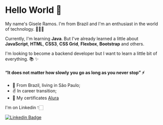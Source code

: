 
# Hello World 👋

My name's Gisele Ramos. I'm from Brazil and I'm an enthusiast in the world of technology. 👩🏼‍💻

Currently, I'm learning **Java**. But I've already learned a little about **JavaScript**, **HTML**, **CSS3**, **CSS Grid**, **Flexbox**,  **Bootstrap** and others.

I'm looking to become a backend developer but I want to learn a little bit of everything. 📚 ✨

#### **“It does not matter how slowly you go as long as you never stop”** ⚡ 

- 📍 From Brazil, living in São Paulo;
- ✌  In career transition;
- 📑 My certificates [Alura](https://cursos.alura.com.br/user/giselemascarenhas/fullCertificate/1a4bd7fd6a90054ad27086039f3bea03)


I'm on Linkedin 👇🏻

[![Linkedin Badge](https://img.shields.io/badge/-Gisele%20Mascarenhas-3149cc?style=flat-square&logo=Linkedin&logoColor=white&link=https://www.linkedin.com/in/giselemascarenhas/)](https://www.linkedin.com/in/giselemascarenhas/) 

